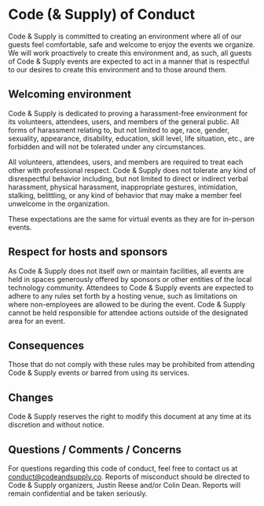 # Code (& Supply) of Conduct

Code & Supply is committed to creating an environment where all of our guests
feel comfortable, safe and welcome to enjoy the events we organize. We will
work proactively to create this environment and, as such, all guests of Code &
Supply events are expected to act in a manner that is respectful to our desires
to create this environment and to those around them.

## Welcoming environment

Code & Supply is dedicated to proving a harassment-free environment for its volunteers, attendees, users, and members of the general public. All forms of harassment relating to, but not limited to age, race, gender, sexuality, appearance, disability, education, skill level, life situation, etc., are forbidden and will not be tolerated under any circumstances.

All volunteers, attendees, users, and members are required to treat each other with professional respect. Code & Supply does not tolerate any kind of disrespectful behavior including, but not limited to direct or indirect verbal harassment, physical harassment, inappropriate gestures, intimidation, stalking, belittling, or any kind of behavior that may make a member feel unwelcome in the organization.

These expectations are the same for virtual events as they are for in-person events.

## Respect for hosts and sponsors

As Code & Supply does not itself own or maintain facilities, all events are held in spaces generously offered by sponsors or other entities of the local technology community. Attendees to Code & Supply events are expected to adhere to any rules set forth by a hosting venue, such as limitations on where non-employees are allowed to be during the event. Code & Supply cannot be held responsible for attendee actions outside of the designated area for an event.

## Consequences

Those that do not comply with these rules may be prohibited from attending Code
& Supply events or barred from using its services.

## Changes

Code & Supply reserves the right to modify this document at any time at its discretion and without notice.

## Questions / Comments / Concerns

For questions regarding this code of conduct, feel free to contact us at conduct@codeandsupply.co. Reports of misconduct should be directed to Code & Supply organizers, Justin Reese and/or Colin Dean. Reports will remain confidential and be taken seriously.